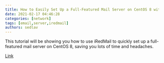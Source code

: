 ```yaml
---
title: How to Easily Set Up a Full-Featured Mail Server on CentOS 8 with iRedMail
date: 2021-02-17 04:46:28
categories: [network]
tags: [email,server,iredmail]
authors: sedlav
---
```


This tutorial will be showing you how to use iRedMail to quickly set up a full-featured mail server on CentOS 8, saving you lots of time and headaches.

[Link](https://www.linuxbabe.com/mail-server/centos-8-iredmail-email-server)
